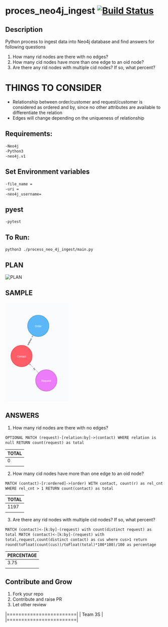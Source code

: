 # proces_neo4j_ingest [![Build Status](https://travis-ci.org/selvathiruarul/process_twitter_visualize.svg?branch=master)](https://travis-ci.org/selvathiruarul/process_neo4j_ingest)

## Description
Python process to ingest data into Neo4j database and find answers for following questions

1) How many rid nodes are there with no edges?
2) How many cid nodes have more than one edge to an oid node?
3) Are there any rid nodes with multiple cid nodes? If so, what percent?


# THINGS TO CONSIDER

- Relationship between order/customer and request/customer is considered as ordered and by, since no other attributes are available to differentiate the relation
- Edges will change depending on the uniqueness of relationship


## Requirements:
    -Neo4j
    -Python3
    -neo4j.v1
## Set Environment variables
    -file_name = 
    -uri = 
    -neo4j_username=

## pyest
    -pytest

## To Run:
    python3 ./process_neo_4j_ingest/main.py

## PLAN

![PLAN](./process_neo4j_ingest/resources/plan.jng)
    
    
## SAMPLE
![SAMPLE](./process_neo4j_ingest/resources/sample.png)
    
## ANSWERS

1) How many rid nodes are there with no edges?

```
OPTIONAL MATCH (request)-[relation:by]->(contact) WHERE relation is null RETURN count(request) as total
```
|TOTAL|
|-----|
| 0   |
|     |

2) How many cid nodes have more than one edge to an oid node?

```
MATCH (contact)-[r:ordered]->(order) WITH contact, count(r) as rel_cnt WHERE rel_cnt > 1 RETURN count(contact) as total

```
|TOTAL|
|-----|
|1197 |
|     |



3) Are there any rid nodes with multiple cid nodes? If so, what percent?

```
MATCH (contact)<-[k:by]-(request) with count(distinct request) as total MATCH (contact)<-[k:by]-(request) with total,request,count(distinct contact) as cus where cus>1 return round(toFloat(count(cus))/toFloat(total)*100*100)/100 as percentage
```

|PERCENTAGE|
|----------|
|  3.75    |
|          |





Contribute and Grow
-------------------
1. Fork your repo
2. Contribute and raise PR
3. Let other review

|========================|
|       Team 3S          | 
|========================|